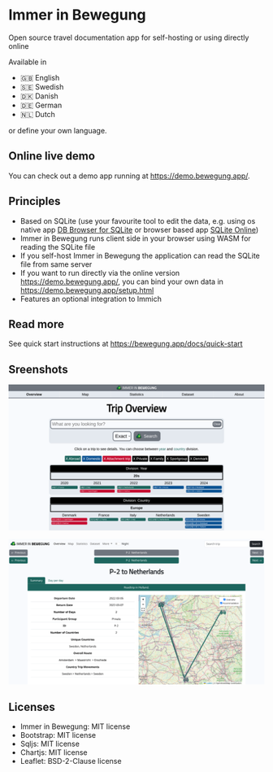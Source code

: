 # Immer in Bewegung 
Open source travel documentation app for self-hosting or using directly online

Available in
* 🇬🇧 English
* 🇸🇪 Swedish
* 🇩🇰 Danish
* 🇩🇪 German
* 🇳🇱 Dutch

or define your own language.

## Online live demo
You can check out a demo app running at https://demo.bewegung.app/.

## Principles
* Based on SQLite (use your favourite tool to edit the data, e.g. using os native app [DB Browser for SQLite](https://sqlitebrowser.org/) or browser based app [SQLite Online](https://sqliteonline.com/))
* Immer in Bewegung runs client side in your browser using WASM for reading the SQLite file
* If you self-host Immer in Bewegung the application can read the SQLite file from same server
* If you want to run directly via the online version https://demo.bewegung.app/, you can bind your own data in https://demo.bewegung.app/setup.html
* Features an optional integration to Immich

## Read more
See quick start instructions at https://bewegung.app/docs/quick-start

## Sreenshots
![img](https://raw.githubusercontent.com/plans-coding/iib-docs/refs/heads/main/img/screenshots/iib-overview.png)

![img](https://raw.githubusercontent.com/plans-coding/iib-docs/refs/heads/main/img/screenshots/iib-events.png)

## Licenses
* Immer in Bewegung: MIT license
* Bootstrap: MIT license
* Sqljs: MIT license
* Chartjs: MIT license
* Leaflet: BSD-2-Clause license
